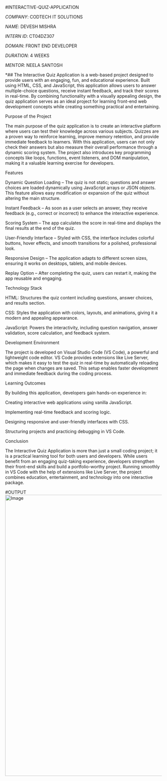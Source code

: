 #INTERACTIVE-QUIZ-APPLICATION

*COMPANY*: CODTECH IT SOLUTIONS

*NAME*: DEVESH MISHRA

*INTERN ID*: CT04DZ307

*DOMAIN*: FRONT END DEVELOPER

*DURATION*: 4 WEEKS

*MENTOR*: NEELA SANTOSH


*## The Interactive Quiz Application is a web-based project designed to provide users with an engaging, fun, and educational experience. Built using HTML, CSS, and JavaScript, this application allows users to answer multiple-choice questions, receive instant feedback, and track their scores in real-time. By combining functionality with a visually appealing design, the quiz application serves as an ideal project for learning front-end web development concepts while creating something practical and entertaining.

Purpose of the Project

The main purpose of the quiz application is to create an interactive platform where users can test their knowledge across various subjects. Quizzes are a proven way to reinforce learning, improve memory retention, and provide immediate feedback to learners. With this application, users can not only check their answers but also measure their overall performance through a dynamic scoring system. The project also introduces key programming concepts like loops, functions, event listeners, and DOM manipulation, making it a valuable learning exercise for developers.

Features

Dynamic Question Loading – The quiz is not static; questions and answer choices are loaded dynamically using JavaScript arrays or JSON objects. This feature allows easy modification or expansion of the quiz without altering the main structure.

Instant Feedback – As soon as a user selects an answer, they receive feedback (e.g., correct or incorrect) to enhance the interactive experience.

Scoring System – The app calculates the score in real-time and displays the final results at the end of the quiz.

User-Friendly Interface – Styled with CSS, the interface includes colorful buttons, hover effects, and smooth transitions for a polished, professional look.

Responsive Design – The application adapts to different screen sizes, ensuring it works on desktops, tablets, and mobile devices.

Replay Option – After completing the quiz, users can restart it, making the app reusable and engaging.

Technology Stack

HTML: Structures the quiz content including questions, answer choices, and results section.

CSS: Styles the application with colors, layouts, and animations, giving it a modern and appealing appearance.

JavaScript: Powers the interactivity, including question navigation, answer validation, score calculation, and feedback system.

Development Environment

The project is developed on Visual Studio Code (VS Code), a powerful and lightweight code editor. VS Code provides extensions like Live Server, which makes it easy to test the quiz in real-time by automatically reloading the page when changes are saved. This setup enables faster development and immediate feedback during the coding process.

Learning Outcomes

By building this application, developers gain hands-on experience in:

Creating interactive web applications using vanilla JavaScript.

Implementing real-time feedback and scoring logic.

Designing responsive and user-friendly interfaces with CSS.

Structuring projects and practicing debugging in VS Code.

Conclusion

The Interactive Quiz Application is more than just a small coding project; it is a practical learning tool for both users and developers. While users benefit from an engaging quiz-taking experience, developers strengthen their front-end skills and build a portfolio-worthy project. Running smoothly in VS Code with the help of extensions like Live Server, the project combines education, entertainment, and technology into one interactive package.

#OUTPUT
<img width="1803" height="902" alt="Image" src="https://github.com/user-attachments/assets/5d3615b4-2666-4df3-9852-0ecb465581cd" />
